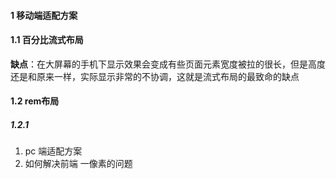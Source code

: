 #### 1 移动端适配方案

#### 	1.1 百分比流式布局

​			**缺点**：在大屏幕的手机下显示效果会变成有些页面元素宽度被拉的很长，但是高度还是和原来一样，实际显示非常的不协调，这就是流式布局的最致命的缺点

#### 	1.2  rem布局

##### 	1.2.1

#####

1. pc 端适配方案
2. 如何解决前端 一像素的问题
